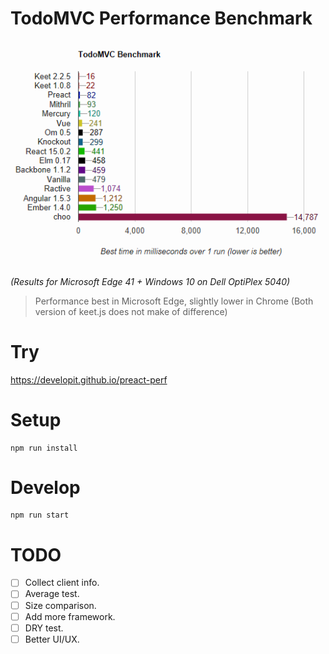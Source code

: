# TodoMVC Performance Benchmark

<img src="img/2018-01-12.png" width="517">

_(Results for Microsoft Edge 41 + Windows 10 on Dell OptiPlex 5040)_

> Performance best in Microsoft Edge, slightly lower in Chrome (Both version of keet.js does not make of difference)

# Try
https://developit.github.io/preact-perf

# Setup
```
npm run install
```
# Develop
```
npm run start
```
# TODO
- [ ] Collect client info.
- [ ] Average test.
- [ ] Size comparison.
- [ ] Add more framework.
- [ ] DRY test.
- [ ] Better UI/UX.
